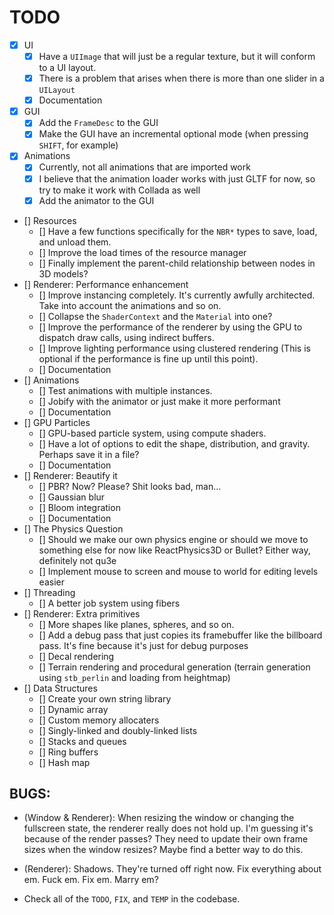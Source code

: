 # TODO

- [x] UI 
    - [x] Have a `UIImage` that will just be a regular texture, but it will conform to a UI layout. 
    - [x] There is a problem that arises when there is more than one slider in a `UILayout`
    - [x] Documentation
- [x] GUI 
    - [x] Add the `FrameDesc` to the GUI
    - [x] Make the GUI have an incremental optional mode (when pressing `SHIFT`, for example)
- [x] Animations
    - [x] Currently, not all animations that are imported work 
    - [x] I believe that the animation loader works with just GLTF for now, so try to make it work with Collada as well
    - [x] Add the animator to the GUI
- [] Resources 
    - [] Have a few functions specifically for the `NBR*` types to save, load, and unload them.
    - [] Improve the load times of the resource manager
    - [] Finally implement the parent-child relationship between nodes in 3D models?
- [] Renderer: Performance enhancement
    - [] Improve instancing completely. It's currently awfully architected. Take into account the animations and so on.
    - [] Collapse the `ShaderContext` and the `Material` into one?
    - [] Improve the performance of the renderer by using the GPU to dispatch draw calls, using indirect buffers.
    - [] Improve lighting performance using clustered rendering (This is optional if the performance is fine up until this point).
    - [] Documentation
- [] Animations 
    - [] Test animations with multiple instances.
    - [] Jobify with the animator or just make it more performant
    - [] Documentation
- [] GPU Particles
    - [] GPU-based particle system, using compute shaders.
    - [] Have a lot of options to edit the shape, distribution, and gravity. Perhaps save it in a file?
    - [] Documentation
- [] Renderer: Beautify it
    - [] PBR? Now? Please? Shit looks bad, man...
    - [] Gaussian blur
    - [] Bloom integration 
    - [] Documentation
- [] The Physics Question
    - [] Should we make our own physics engine or should we move to something else for now like ReactPhysics3D or Bullet? Either way, definitely not qu3e
    - [] Implement mouse to screen and mouse to world for editing levels easier
- [] Threading
    - [] A better job system using fibers
- [] Renderer: Extra primitives 
    - [] More shapes like planes, spheres, and so on.
    - [] Add a debug pass that just copies its framebuffer like the billboard pass. It's fine because it's just for debug purposes
    - [] Decal rendering 
    - [] Terrain rendering and procedural generation (terrain generation using `stb_perlin` and loading from heightmap)
- [] Data Structures
    - [] Create your own string library 
    - [] Dynamic array 
    - [] Custom memory allocaters
    - [] Singly-linked and doubly-linked lists
    - [] Stacks and queues
    - [] Ring buffers
    - [] Hash map

## BUGS:
- (Window & Renderer): When resizing the window or changing the fullscreen state, the renderer really does not hold up. I'm guessing it's because of the render passes? They need to update their own frame sizes when the window resizes? 
Maybe find a better way to do this.

- (Renderer): Shadows. They're turned off right now. Fix everything about em. Fuck em. Fix em. Marry em?

- Check all of the `TODO`, `FIX`, and `TEMP` in the codebase.

